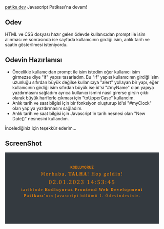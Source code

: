 [patika.dev](https://www.patika.dev/tr) Javascript Patikası'na devam!
## Odev
HTML ve CSS dosyası hazır gelen ödevde kullanıcıdan prompt ile isim alınması ve sonrasında ise sayfada kullanıcının girdiği isim, anlık tarih ve saatin gösterilmesi isteniyordu.
## Odevin Hazırlanısı
* Öncelikle kullanıcıdan prompt ile isim istedim eğer kullanıcı isim girmezse diye "if" yapısı tasarladım. Bu "if" yapısı kullanıcının girdiği isim uzunluğu sıfırdan büyük değilse kullanıcıya "alert" yollayan bir yapı, eğer kullanıcının girdiği isim sıfırdan büyük ise id'si "#myName" olan yapıya yazdırmasını sağladım ayrıca kullanıcı ismini nasıl girerse girsin çıktı olarak büyük harflerle çıkması için "toUpperCase" kullandım.
* Anlık tarih ve saat bilgisi için bir fonksiyon oluşturup id'si "#myClock" olan yapıya yazdırmasını sağladım.
* Anlık tarih ve saat bilgisi için Javascript'in tarih nesnesi olan "New Date()" nesnesini kullandım. 

İncelediğiniz için teşekkür ederim...

## ScreenShot

![](/ss/ss1.png)
